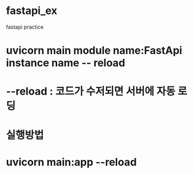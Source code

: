 # fastapi_ex
fastapi practice


# uvicorn main module name:FastApi instance name -- reload
# --reload : 코드가 수저되면 서버에 자동 로딩

# 실행방법
# uvicorn main:app --reload
